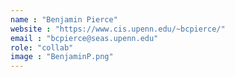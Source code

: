 ```yaml
---
name : "Benjamin Pierce"
website : "https://www.cis.upenn.edu/~bcpierce/"
email : "bcpierce@seas.upenn.edu"
role: "collab"
image : "BenjaminP.png"
---
```

